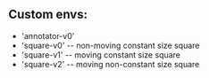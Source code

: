 ## Custom envs:

* 'annotator-v0'
* 'square-v0' -- non-moving constant size square
* 'square-v1' -- moving constant size square
* 'square-v2' -- moving non-constant size square